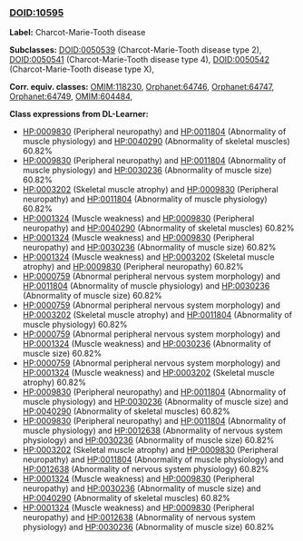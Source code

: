 
### [DOID:10595](http://purl.obolibrary.org/obo/DOID_10595)
**Label:** Charcot-Marie-Tooth disease

**Subclasses:** [DOID:0050539](http://purl.obolibrary.org/obo/DOID_0050539) (Charcot-Marie-Tooth disease type 2), [DOID:0050541](http://purl.obolibrary.org/obo/DOID_0050541) (Charcot-Marie-Tooth disease type 4), [DOID:0050542](http://purl.obolibrary.org/obo/DOID_0050542) (Charcot-Marie-Tooth disease type X), 

**Corr. equiv. classes:** [OMIM:118230](http://purl.obolibrary.org/obo/OMIM_118230), [Orphanet:64746](http://www.orpha.net/ORDO/Orphanet_64746), [Orphanet:64747](http://www.orpha.net/ORDO/Orphanet_64747), [Orphanet:64749](http://www.orpha.net/ORDO/Orphanet_64749), [OMIM:604484](http://purl.obolibrary.org/obo/OMIM_604484), 

**Class expressions from DL-Learner:**

- [HP:0009830](http://purl.obolibrary.org/obo/HP_0009830) (Peripheral neuropathy) and [HP:0011804](http://purl.obolibrary.org/obo/HP_0011804) (Abnormality of muscle physiology) and [HP:0040290](http://purl.obolibrary.org/obo/HP_0040290) (Abnormality of skeletal muscles) 60.82%
- [HP:0009830](http://purl.obolibrary.org/obo/HP_0009830) (Peripheral neuropathy) and [HP:0011804](http://purl.obolibrary.org/obo/HP_0011804) (Abnormality of muscle physiology) and [HP:0030236](http://purl.obolibrary.org/obo/HP_0030236) (Abnormality of muscle size) 60.82%
- [HP:0003202](http://purl.obolibrary.org/obo/HP_0003202) (Skeletal muscle atrophy) and [HP:0009830](http://purl.obolibrary.org/obo/HP_0009830) (Peripheral neuropathy) and [HP:0011804](http://purl.obolibrary.org/obo/HP_0011804) (Abnormality of muscle physiology) 60.82%
- [HP:0001324](http://purl.obolibrary.org/obo/HP_0001324) (Muscle weakness) and [HP:0009830](http://purl.obolibrary.org/obo/HP_0009830) (Peripheral neuropathy) and [HP:0040290](http://purl.obolibrary.org/obo/HP_0040290) (Abnormality of skeletal muscles) 60.82%
- [HP:0001324](http://purl.obolibrary.org/obo/HP_0001324) (Muscle weakness) and [HP:0009830](http://purl.obolibrary.org/obo/HP_0009830) (Peripheral neuropathy) and [HP:0030236](http://purl.obolibrary.org/obo/HP_0030236) (Abnormality of muscle size) 60.82%
- [HP:0001324](http://purl.obolibrary.org/obo/HP_0001324) (Muscle weakness) and [HP:0003202](http://purl.obolibrary.org/obo/HP_0003202) (Skeletal muscle atrophy) and [HP:0009830](http://purl.obolibrary.org/obo/HP_0009830) (Peripheral neuropathy) 60.82%
- [HP:0000759](http://purl.obolibrary.org/obo/HP_0000759) (Abnormal peripheral nervous system morphology) and [HP:0011804](http://purl.obolibrary.org/obo/HP_0011804) (Abnormality of muscle physiology) and [HP:0030236](http://purl.obolibrary.org/obo/HP_0030236) (Abnormality of muscle size) 60.82%
- [HP:0000759](http://purl.obolibrary.org/obo/HP_0000759) (Abnormal peripheral nervous system morphology) and [HP:0003202](http://purl.obolibrary.org/obo/HP_0003202) (Skeletal muscle atrophy) and [HP:0011804](http://purl.obolibrary.org/obo/HP_0011804) (Abnormality of muscle physiology) 60.82%
- [HP:0000759](http://purl.obolibrary.org/obo/HP_0000759) (Abnormal peripheral nervous system morphology) and [HP:0001324](http://purl.obolibrary.org/obo/HP_0001324) (Muscle weakness) and [HP:0030236](http://purl.obolibrary.org/obo/HP_0030236) (Abnormality of muscle size) 60.82%
- [HP:0000759](http://purl.obolibrary.org/obo/HP_0000759) (Abnormal peripheral nervous system morphology) and [HP:0001324](http://purl.obolibrary.org/obo/HP_0001324) (Muscle weakness) and [HP:0003202](http://purl.obolibrary.org/obo/HP_0003202) (Skeletal muscle atrophy) 60.82%
- [HP:0009830](http://purl.obolibrary.org/obo/HP_0009830) (Peripheral neuropathy) and [HP:0011804](http://purl.obolibrary.org/obo/HP_0011804) (Abnormality of muscle physiology) and [HP:0030236](http://purl.obolibrary.org/obo/HP_0030236) (Abnormality of muscle size) and [HP:0040290](http://purl.obolibrary.org/obo/HP_0040290) (Abnormality of skeletal muscles) 60.82%
- [HP:0009830](http://purl.obolibrary.org/obo/HP_0009830) (Peripheral neuropathy) and [HP:0011804](http://purl.obolibrary.org/obo/HP_0011804) (Abnormality of muscle physiology) and [HP:0012638](http://purl.obolibrary.org/obo/HP_0012638) (Abnormality of nervous system physiology) and [HP:0030236](http://purl.obolibrary.org/obo/HP_0030236) (Abnormality of muscle size) 60.82%
- [HP:0003202](http://purl.obolibrary.org/obo/HP_0003202) (Skeletal muscle atrophy) and [HP:0009830](http://purl.obolibrary.org/obo/HP_0009830) (Peripheral neuropathy) and [HP:0011804](http://purl.obolibrary.org/obo/HP_0011804) (Abnormality of muscle physiology) and [HP:0012638](http://purl.obolibrary.org/obo/HP_0012638) (Abnormality of nervous system physiology) 60.82%
- [HP:0001324](http://purl.obolibrary.org/obo/HP_0001324) (Muscle weakness) and [HP:0009830](http://purl.obolibrary.org/obo/HP_0009830) (Peripheral neuropathy) and [HP:0030236](http://purl.obolibrary.org/obo/HP_0030236) (Abnormality of muscle size) and [HP:0040290](http://purl.obolibrary.org/obo/HP_0040290) (Abnormality of skeletal muscles) 60.82%
- [HP:0001324](http://purl.obolibrary.org/obo/HP_0001324) (Muscle weakness) and [HP:0009830](http://purl.obolibrary.org/obo/HP_0009830) (Peripheral neuropathy) and [HP:0012638](http://purl.obolibrary.org/obo/HP_0012638) (Abnormality of nervous system physiology) and [HP:0030236](http://purl.obolibrary.org/obo/HP_0030236) (Abnormality of muscle size) 60.82%


